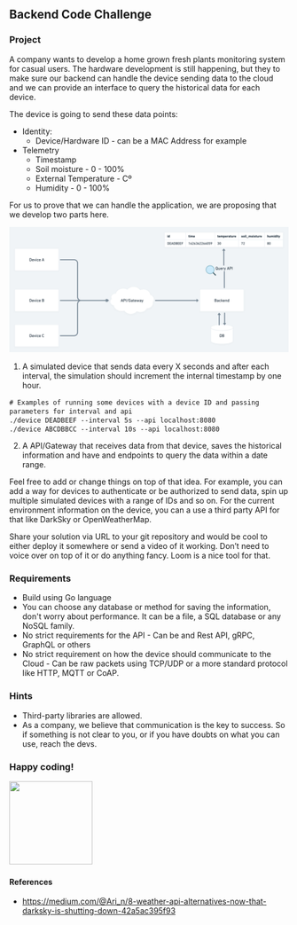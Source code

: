 ## Backend Code Challenge

### Project

A company wants to develop a home grown fresh plants monitoring system for casual users. The hardware development is still happening, but they to make sure our backend can handle the device sending data to the cloud and we can provide an interface to query the historical data for each device.

The device is going to send these data points:

- Identity:
  - Device/Hardware ID - can be a MAC Address for example
- Telemetry
  - Timestamp
  - Soil moisture - 0 - 100%
  - External Temperature - Cº
  - Humidity - 0 - 100%

For us to prove that we can handle the application, we are proposing that we develop two parts here.

![Architecture](./architecture.png)

1. A simulated device that sends data every X seconds and after each interval, the simulation should increment the internal timestamp by one hour.

```
# Examples of running some devices with a device ID and passing parameters for interval and api
./device DEADBEEF --interval 5s --api localhost:8080
./device ABCDBBCC --interval 10s --api localhost:8080
```

2. A API/Gateway that receives data from that device, saves the historical information and have and endpoints to query the data within a date range.

Feel free to add or change things on top of that idea. For example, you can add a way for devices to authenticate or be authorized to send data, spin up multiple simulated devices with a range of IDs and so on. For the current environment information on the device, you can a use a third party API for that like DarkSky or OpenWeatherMap.

Share your solution via URL to your git repository and would be cool to either deploy it somewhere or send a video of it working. Don’t need to voice over on top of it or do anything fancy. Loom is a nice tool for that.

### Requirements

- Build using Go language
- You can choose any database or method for saving the information, don't worry about performance. It can be a file, a SQL database or any NoSQL family.
- No strict requirements for the API - Can be and Rest API, gRPC, GraphQL or others
- No strict requirement on how the device should communicate to the Cloud - Can be raw packets using TCP/UDP or a more standard protocol like HTTP, MQTT or CoAP.

### Hints

- Third-party libraries are allowed.
- As a company, we believe that communication is the key to success. So if something is not clear to you, or if you have doubts on what you can use, reach the devs.

### Happy coding!

<img src="https://user-images.githubusercontent.com/5693916/30273942-84252588-96fb-11e7-9420-5516b92cb1f7.gif" data-canonical-src="https://user-images.githubusercontent.com/5693916/30273942-84252588-96fb-11e7-9420-5516b92cb1f7.gif" width="150" height="150" />

#### References

- https://medium.com/@Ari_n/8-weather-api-alternatives-now-that-darksky-is-shutting-down-42a5ac395f93
